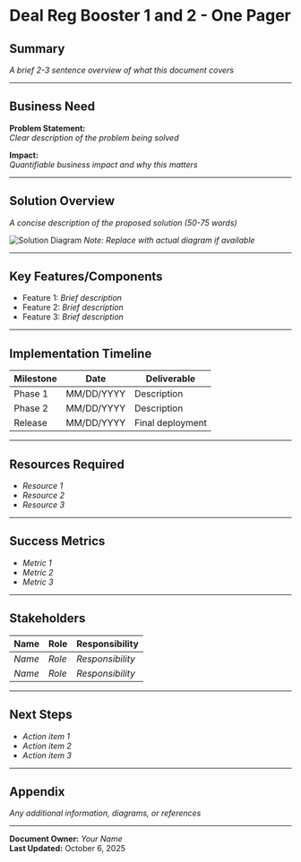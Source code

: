 # Deal Reg Booster 1 and 2 - One Pager

## Summary
*A brief 2-3 sentence overview of what this document covers*

---

## Business Need
**Problem Statement:**  
*Clear description of the problem being solved*

**Impact:**  
*Quantifiable business impact and why this matters*

---

## Solution Overview
*A concise description of the proposed solution (50-75 words)*

![Solution Diagram](../images/placeholder_diagram.png)
*Note: Replace with actual diagram if available*

---

## Key Features/Components
- Feature 1: *Brief description*
- Feature 2: *Brief description*
- Feature 3: *Brief description*

---

## Implementation Timeline
| Milestone | Date | Deliverable |
|----------|------|-------------|
| Phase 1 | MM/DD/YYYY | Description |
| Phase 2 | MM/DD/YYYY | Description |
| Release | MM/DD/YYYY | Final deployment |

---

## Resources Required
- *Resource 1*
- *Resource 2*
- *Resource 3*

---

## Success Metrics
- *Metric 1*
- *Metric 2*
- *Metric 3*

---

## Stakeholders
| Name | Role | Responsibility |
|------|------|---------------|
| *Name* | *Role* | *Responsibility* |
| *Name* | *Role* | *Responsibility* |

---

## Next Steps
- *Action item 1*
- *Action item 2*
- *Action item 3*

---

## Appendix
*Any additional information, diagrams, or references*

---

**Document Owner:** *Your Name*  
**Last Updated:** October 6, 2025